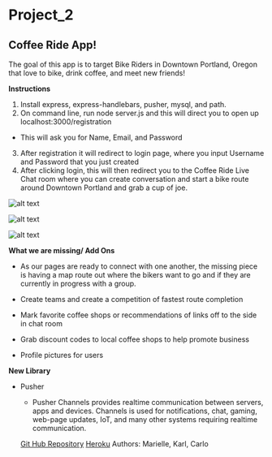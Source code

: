 # Project_2 

## Coffee Ride App! 

The goal of this app is to target Bike Riders in Downtown Portland, Oregon that love to bike, drink coffee, and meet new friends! 

**Instructions** 
 1. Install express, express-handlebars, pusher, mysql, and path. 
 2. On command line, run node server.js and this will direct you to open up localhost:3000/registration 
  * This will ask you for Name, Email, and Password
 3. After registration it will redirect to login page, where you input Username and Password that you just created 
 4. After clicking login, this will then redirect you to the Coffee Ride Live Chat room where you can create conversation and start a bike route around Downtown Portland and grab a cup of joe. 

![alt text](./styles/images/registrationPhoto.png "Registration Page")

![alt text](./styles/images/loginScreenshot.png "Login Page")

![alt text](./styles/images/liveChat.png "Live Chat Room")

**What we are missing/ Add Ons**
- As our pages are ready to connect with one another, the missing piece is having a map route out where the bikers want to go and if they are currently in progress with a group. 

- Create teams and create a competition of fastest route completion

- Mark favorite coffee shops or recommendations of links off to the side in chat room

- Grab discount codes to local coffee shops to help promote business 

- Profile pictures for users 

**New Library**
* Pusher 
  - Pusher Channels provides realtime communication between servers, apps and devices. Channels is used for notifications, chat, gaming, web-page updates, IoT, and many other systems requiring realtime communication.

  [Git Hub Repository](https://github.com/Marielle3/project_2)
  [Heroku](https://projectuofo2.herokuapp.com/)
  Authors: Marielle, Karl, Carlo
